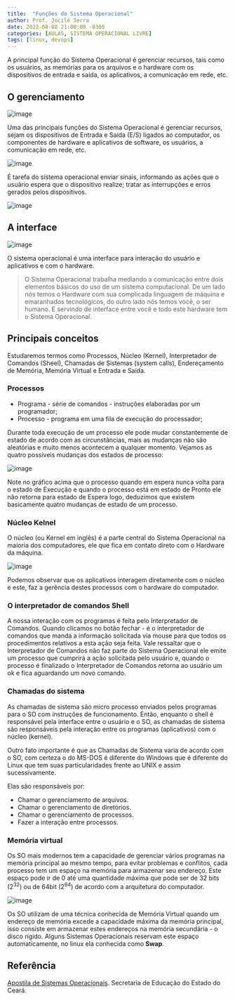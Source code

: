 ```yaml
---
title:  "Funções do Sistema Operacional"
author: Prof. Jocilé Serra
date: 2022-08-08 21:00:00 -0300
categories: [AULAS, SISTEMA OPERACIONAL LIVRE]
tags: [linux, devops]
---
```

A principal função do Sistema Operacional é gerenciar recursos, tais como os usuários, as memórias para os arquivos e o hardware com os dispositivos de entrada e saída, os aplicativos, a comunicação em rede, etc.

## O gerenciamento

![image](https://user-images.githubusercontent.com/45495068/183531771-86061c26-bf4a-4492-acf0-02bd18aee5ae.png)

Uma das principais funções do Sistema Operacional é gerenciar recursos, sejam os dispositivos de Entrada e Saída (E/S) ligados ao computador, os componentes de hardware e aplicativos de software, os usuários, a comunicação em rede, etc.

![image](https://user-images.githubusercontent.com/45495068/183531930-5ce5d8f8-7505-480f-8e48-35b88a205f9b.png)

É tarefa do sistema operacional enviar sinais, informando as ações que o usuário espera que o dispositivo realize; tratar as interrupções e erros gerados pelos dispositivos.

![image](https://user-images.githubusercontent.com/45495068/183532150-1f34cbca-37f5-4bb3-8f99-1d29a6b0f4aa.png)

## A interface

![image](https://user-images.githubusercontent.com/45495068/183532877-5e14240c-9017-4737-b89e-e7163bc9bc1d.png)

O sistema operacional é uma interface para interação do usuário e aplicativos e com o hardware.

> O Sistema Operacional trabalha mediando a comunicação entre dois elementos básicos do uso de um sistema computacional. De um lado nós temos o Hardware com sua complicada linguagem de máquina e emaranhados tecnológicos, do outro lado nós temos você, o ser humano. E servindo de interface entre você e todo este hardware tem o Sistema Operacional.

## Principais conceitos

Estudaremos termos como Processos, Núcleo (Kernel), Interpretador de Comandos (Sheel), Chamadas de Sistemas (system calls), Endereçamento de Memória, Memória Virtual e Entrada e Saída.

### Processos

* Programa - série de comandos - instruções elaboradas por um programador;
* Processo - programa em uma fila de execução do processador;

Durante toda execução de um processo ele pode mudar constantemente de estado de acordo com as circunstâncias, mais as mudanças não são aleatórias e muito menos acontecem a qualquer momento. Vejamos as quatro possíveis mudanças dos estados de processo:

![image](https://user-images.githubusercontent.com/45495068/183533695-76682171-1eee-4d64-903d-cf8c7c961010.png)

Note no gráfico acima que o processo quando em espera nunca volta para o estado de Execução e quando o processo está em estado de Pronto ele não retorna para estado de Espera logo, deduzimos que existem basicamente quatro mudanças de estado de um processo.

### Núcleo Kelnel

O núcleo (ou Kernel em inglês) é a parte central do Sistema Operacional na maioria dos computadores, ele que fica em contato direto com o Hardware da máquina.

![image](https://user-images.githubusercontent.com/45495068/183534041-6f0b2dae-19dc-486b-b1cf-aece511461d1.png)

Podemos observar que os aplicativos interagem diretamente com o núcleo e este, faz a gerência destes processos com o hardware do computador.

### O interpretador de comandos Shell

A nossa interação com os programas é feita pelo Interpretador de Comandos. Quando clicamos no botão fechar - é o interpretador de comandos que manda a informação solicitada via mouse para que todos os procedimentos relativos a esta ação seja feita.
Vale ressaltar que o Interpretador de Comandos não faz parte do Sistema Operacional ele emite um processo que cumprirá a ação solicitada pelo usuário e, quando o processo é finalizado o Interpretador de Comandos retorna ao usuário um ok e fica aguardando um novo comando.

### Chamadas do sistema

As chamadas de sistema são micro processo enviados pelos programas para o SO com instruções de funcionamento. Então, enquanto o shell é responsável pela interface entre o usuário e o SO, as chamadas de sistema são responsáveis pela interação entre os programas (aplicativos) com o núcleo (kernel).

Outro fato importante é que as Chamadas de Sistema varia de acordo com o SO, com certeza o do MS-DOS é diferente do Windows que é diferente do Linux que tem suas particularidades frente ao UNIX e assim sucessivamente.

Elas são responsáveis por:

* Chamar o gerenciamento de arquivos.
* Chamar o gerenciamento de diretórios.
* Chamar o gerenciamento de processos.
* Fazer a interação entre processos.

### Memória virtual

Os SO mais modernos tem a capacidade de gerenciar vários programas na memória principal ao mesmo tempo, para evitar problemas e conflitos, cada processo tem um espaço na memória para armazenar seu endereço. Este espaço pode ir de 0 até uma quantidade máxima que pode ser de 32 bits ($2^{32}$) ou de 64bit ($2^{64}$) de acordo com a arquitetura do computador.

![image](https://user-images.githubusercontent.com/45495068/183538423-c41d4747-e8e7-43a5-9c3b-f292f32f4c18.png)

Os SO utilizam de uma técnica conhecida de Memória Virtual quando um endereço de memória excede a capacidade máxima da memória
principal, isso consiste em armazenar estes endereços na memória secundária - o disco rígido. Alguns Sistemas Operacionais
reservam este espaço automaticamente, no linux ela conhecida como **Swap**.

## Referência

[Apostila de Sistemas Operacionais](https://educacaoprofissional.seduc.ce.gov.br/images/material_didatico/redes_de_computadores/redes_de_computadores_sistemas_operacionais.pdf). Secretaria de Educação do Estado do Ceará.
